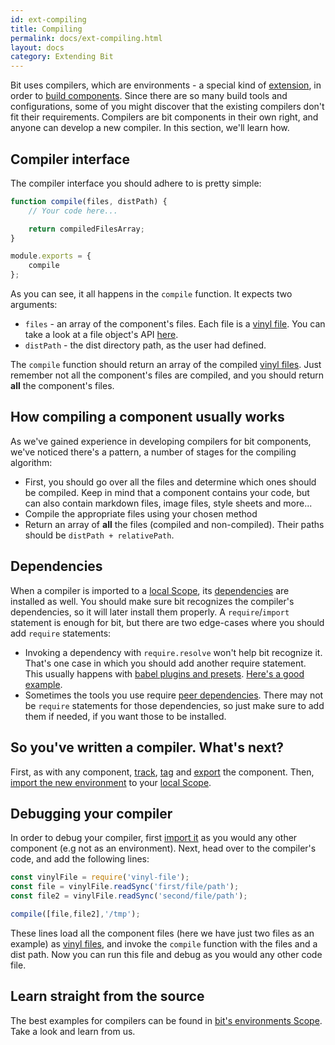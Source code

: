 ```yaml
---
id: ext-compiling
title: Compiling
permalink: docs/ext-compiling.html
layout: docs
category: Extending Bit
---
```


Bit uses compilers, which are environments - a special kind of [extension](/docs/ext-concepts.html#extensions-vs-environments), in order to [build components](/docs/building-components.html). Since there are so many build tools and configurations, some of you might discover that the existing compilers don't fit their requirements. Compilers are bit components in their own right, and anyone can develop a new compiler. In this section, we'll learn how.

## Compiler interface

The compiler interface you should adhere to is pretty simple:

```js
function compile(files, distPath) { 
    // Your code here...

    return compiledFilesArray;
}

module.exports = {
    compile
};
```

As you can see, it all happens in the `compile` function. It expects two arguments:

* `files` - an array of the component's files. Each file is a [vinyl file](https://github.com/gulpjs/vinyl). You can take a look at a file object's API [here](https://github.com/gulpjs/vinyl#instance-methods).
* `distPath` - the dist directory path, as the user had defined.

The `compile` function should return an array of the compiled [vinyl files](https://github.com/gulpjs/vinyl). Just remember not all the component's files are compiled, and you should return **all** the component's files.

## How compiling a component usually works

As we've gained experience in developing compilers for bit components, we've noticed there's a pattern, a number of stages for the compiling algorithm:

* First, you should go over all the files and determine which ones should be compiled. Keep in mind that a component contains your code, but can also contain markdown files, image files, style sheets and more...
* Compile the appropriate files using your chosen method
* Return an array of **all** the files (compiled and non-compiled). Their paths should be `distPath + relativePath`.

## Dependencies

When a compiler is imported to a [local Scope](/docs/what-is-bit.html#what-is-a-scope-collection), its [dependencies](/docs/how-dependency-management.html) are installed as well.
You should make sure bit recognizes the compiler's dependencies, so it will later install them properly. A `require`/`import` statement is enough for bit, but there are two edge-cases where you should add `require` statements:

* Invoking a dependency with `require.resolve` won't help bit recognize it. That's one case in which you should add another require statement. This usually happens with [babel plugins and presets](https://babeljs.io/docs/plugins/). [Here's a good example](https://bitsrc.io/bit/envs/compilers/babel/code#compilers/babel/index.js).
* Sometimes the tools you use require [peer dependencies](https://nodejs.org/en/blog/npm/peer-dependencies/). There may not be `require` statements for those dependencies, so just make sure to add them if needed, if you want those to be installed.

## So you've written a compiler. What's next?

First, as with any component, [track](/docs/cli-add.html), [tag](/docs/cli-tag.html) and [export](/docs/cli-export.html) the component. Then, [import the new environment](/docs/cli-import.html#import-a-new-environment) to your [local Scope](/docs/what-is-bit.html#what-is-a-scope-collection).

## Debugging your compiler

In order to debug your compiler, first [import it](/docs/cli-import.html) as you would any other component (e.g not as an environment).
Next, head over to the compiler's code, and add the following lines:

```js
const vinylFile = require('vinyl-file');
const file = vinylFile.readSync('first/file/path');
const file2 = vinylFile.readSync('second/file/path');

compile([file,file2],'/tmp');
```

These lines load all the component files (here we have just two files as an example) as [vinyl files](https://github.com/sindresorhus/vinyl-file), and invoke the `compile` function with the files and a dist path. Now you can run this file and debug as you would any other code file.

## Learn straight from the source

The best examples for compilers can be found in [bit's environments Scope](https://bitsrc.io/bit/envs/). Take a look and learn from us.